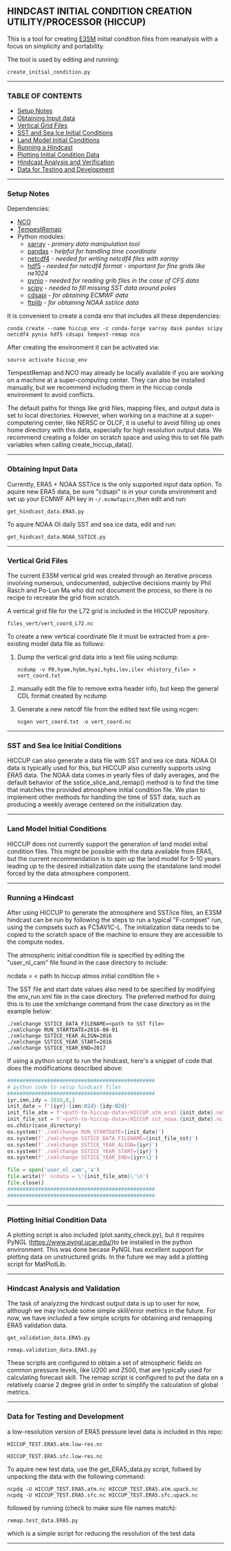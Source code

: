 ## HINDCAST INITIAL CONDITION CREATION UTILITY/PROCESSOR (HICCUP)

This is a tool for creating [E3SM](https://e3sm.org/) initial condition files from reanalysis with 
a focus on simplicity and portability.

The tool is used by editing and running:

  `create_initial_condition.py`

--------------------------------------------------------------------------------

### TABLE OF CONTENTS
  - [Setup Notes](#setup-notes)
  - [Obtaining Input data](#obtaining-input-data)
  - [Vertical Grid Files](#vertical-grid-files)
  - [SST and Sea Ice Initial Conditions](#sst-and-sea-ice-initial-conditions)
  - [Land Model Initial Conditions](#land-model-initial-conditions)
  - [Running a Hindcast](#running-a-hindcast)
  - [Plotting Initial Condition Data](#plotting-initial-condition-data)
  - [Hindcast Analysis and Verification](#hindcast-analysis-and-validation)
  - [Data for Testing and Development](#data-for-testing-and-development)

--------------------------------------------------------------------------------

### Setup Notes

Dependencies:
  * [NCO](http://nco.sourceforge.net/)
  * [TempestRemap](https://github.com/ClimateGlobalChange/tempestremap)
  * Python modules:
    * [xarray](http://xarray.pydata.org/en/stable/) - *primary data manipulation tool*
    * [pandas](https://pandas.pydata.org/) - *helpful for handling time coordinate*
    * [netcdf4](https://unidata.github.io/netcdf4-python/) - *needed for writing netcdf4 files with xarray*
    * [hdf5](https://www.h5py.org/) - *needed for netcdf4 format - important for fine grids like ne1024*
    * [pynio](https://www.pyngl.ucar.edu/Nio.shtml) - *needed for reading grib files in the case of CFS data*
    * [scipy](https://www.scipy.org/) - *needed to fill missing SST data around poles*
    * [cdsapi](https://pypi.org/project/cdsapi/) - *for obtaining ECMWF data*
    * [ftplib](https://docs.python.org/3/library/ftplib.html) - *for obtaining NOAA sst/ice data*

It is convenient to create a conda env that includes all these dependencies:
  ```
  conda create --name hiccup_env -c conda-forge xarray dask pandas scipy netcdf4 pynio hdf5 cdsapi tempest-remap nco   
  ```

After creating the environment it can be activated via:

  `source activate hiccup_env`

TempestRemap and NCO may already be locally available if you are working on a machine at a super-computing center. They can also be installed manually, but we recommend including them in the hiccup conda environment to avoid conflicts.

The default paths for things like grid files, mapping files, and output data is set to local directories. However, when working on a machine at a super-computering center, like NERSC or OLCF, it is useful to avoid filling up ones home directory with this data, especially for high resolution output data. We recommend creating a folder on scratch space and using this to set file path variables when calling create_hiccup_data().

--------------------------------------------------------------------------------

### Obtaining Input Data

Currently, ERA5 + NOAA SST/ice is the only supported input data option.
To aquire new ERA5 data, be sure "cdsapi" is in your conda environment
and set up your ECMWF API key in `~/.ecmwfapirc`,then edit and run:

  `get_hindcast_data.ERA5.py`

To aquire NOAA OI daily SST and sea ice data, edit and run:

  `get_hindcast_data.NOAA_SSTICE.py`

--------------------------------------------------------------------------------

### Vertical Grid Files

The current E3SM vertical grid was created through an iterative process 
involving numerous, undocumented, subjective decisions mainly by Phil Rasch 
and Po-Lun Ma who did not document the process, so there is no recipe to 
recreate the grid from scratch. 

A vertical grid file for the L72 grid is included in the HICCUP repository.
  
  `files_vert/vert_coord_L72.nc`

To create a new vertical coordinate file it must be extracted from a 
pre-existing model data file as follows:

  1. Dump the vertical grid data into a text file using ncdump:
     
     `ncdump -v P0,hyam,hybm,hyai,hybi,lev,ilev <history_file> > vert_coord.txt`

  2. manually edit the file to remove extra header info,
     but keep the general CDL format created by ncdump

  3. Generate a new netcdf file from the edited text file using ncgen:
     
     `ncgen vert_coord.txt -o vert_coord.nc`

--------------------------------------------------------------------------------

### SST and Sea Ice Initial Conditions

HICCUP can also generate a data file with SST and sea ice data. NOAA OI data is
typically used for this, but HICCUP also currently supports using ERA5 data. 
The NOAA data comes in yearly files of daily averages, and the default behavior 
of the sstice_slice_and_remap() method is to find the time that matches the 
provided atmosphere initial condition file. We plan to implement other methods
for handling the time of SST data, such as producing a weekly average centered 
on the initialization day. 

--------------------------------------------------------------------------------

### Land Model Initial Conditions

HICCUP does not currently support the generation of land model initial condition
files. This might be possible with the data available from ERA5, but the current
recommendation is to spin up the land model for 5-10 years leading up to the 
desired initialization date using the standalone land model forced by the data
atmosphere component. 

--------------------------------------------------------------------------------

### Running a Hindcast

After using HICCUP to generate the atmosphere and SST/ice files, an E3SM 
hindcast can be run by following the steps to run a typical "F-compset" run, 
using the compsets such as FC5AV1C-L. The initialization data needs to be copied 
to the scratch space of the machine to ensure they are accessible to the compute 
nodes. 

The atmospheric initial condition file is specified by editing the "user_nl_cam"
file found in the case directory to include:
  
  ncdata = < path to hiccup atmos initial condition file >

The SST file and start date values also need to be specified by modifying the 
env_run.xml file in the case directory. The preferred method for doing this is 
to use the xmlchange command from the case directory as in the example below:

  ```
  ./xmlchange SSTICE_DATA_FILENAME=<path to SST file>
  ./xmlchange RUN_STARTDATE=2016-08-01
  ./xmlchange SSTICE_YEAR_ALIGN=2016
  ./xmlchange SSTICE_YEAR_START=2016
  ./xmlchange SSTICE_YEAR_END=2017
  ```

If using a python script to run the hindcast, here's a snippet of code that 
does the modifications described above:

  ```python
  ################################################
  # python code to setup hindcast files
  ################################################
  iyr,imn,idy = 2016,8,1
  init_date = f'{iyr}-{imn:02d}-{idy:02d}'
  init_file_atm = f'<path-to-hiccup-data>/HICCUP.atm_era5.{init_date}.ne30np4.L72.nc'
  init_file_sst = f'<path-to-hiccup-data>/HICCUP.sst_noaa.{init_date}.nc'
  os.chdir(case_directory)
  os.system(f'./xmlchange RUN_STARTDATE={init_date}')
  os.system(f'./xmlchange SSTICE_DATA_FILENAME={init_file_sst}')
  os.system(f'./xmlchange SSTICE_YEAR_ALIGN={iyr}')
  os.system(f'./xmlchange SSTICE_YEAR_START={iyr}')
  os.system(f'./xmlchange SSTICE_YEAR_END={iyr+1}')

  file = open('user_nl_cam','a') 
  file.write(f' ncdata = \'{init_file_atm}\'\n')
  file.close()
  ################################################
  ################################################
  ```

--------------------------------------------------------------------------------

### Plotting Initial Condition Data

A plotting script is also included (plot.sanity_check.py), but it requires 
PyNGL (https://www.pyngl.ucar.edu/)to be installed in the python environment.
This was done becase PyNGL has excellent support for plotting data on 
unstructured grids. In the future we may add a plotting script for MatPlotLib.

--------------------------------------------------------------------------------

### Hindcast Analysis and Validation

The task of analyzing the hindcast output data is up to user for now, although 
we may include some simple skill/error metrics in the future. For now, we have 
included a few simple scripts for obtaining and remapping ERA5 validation data.

  `get_validation_data.ERA5.py`

  `remap.validation_data.ERA5.py`


These scripts are configured to obtain a set of atmospheric fields on common 
pressure levels, like U200 and Z500, that are typically used for calculating 
forecast skill. The remap script is configured to put the data on a relatively 
coarse 2 degree grid in order to simplify the calculation of global metrics. 

--------------------------------------------------------------------------------

### Data for Testing and Development

a low-resolution version of ERA5 pressure level data is included in this repo:
  
  `HICCUP_TEST.ERA5.atm.low-res.nc`
  
  `HICCUP_TEST.ERA5.sfc.low-res.nc`

To aquire new test data, use the get_ERA5_data.py script, follwed by unpacking 
the data with the following command:
  ```
  ncpdq -U HICCUP_TEST.ERA5.atm.nc HICCUP_TEST.ERA5.atm.upack.nc
  ncpdq -U HICCUP_TEST.ERA5.sfc.nc HICCUP_TEST.ERA5.sfc.upack.nc
  ```
followed by running (check to make sure file names match):
  
  `remap.test_data.ERA5.py`
  
which is a simple script for reducing the resolution of the test data

--------------------------------------------------------------------------------
